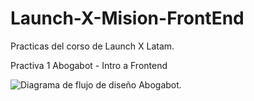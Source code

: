 # Launch-X-Mision-FrontEnd
Practicas del corso de Launch X Latam.

Practiva 1 Abogabot - Intro a Frontend 


<picture>
  <img alt="Diagrama de flujo de diseño Abogabot." src="https://github.com/Jeysonab/Launch-X-Mision-FrontEnd/blob/123b21874efee5487ff1c4872d9ffe289fb55772/Practica%201%20Abogabot/Diagrama%20de%20flujo%20Abogabot.png">
</picture>
